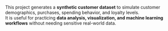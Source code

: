 This project generates a **synthetic customer dataset** to simulate customer demographics, purchases, spending behavior, and loyalty levels.  
It is useful for practicing **data analysis, visualization, and machine learning workflows** without needing sensitive real-world data. 
